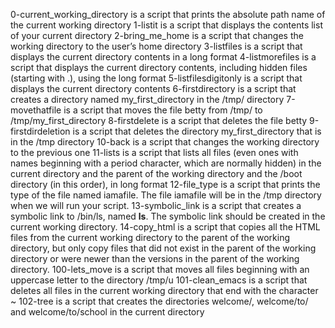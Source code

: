 0-current_working_directory is a script that prints the absolute path name of the current working directory
1-listit is a script that displays the contents list of your current directory
2-bring_me_home is a script that changes the working directory to the user’s home directory
3-listfiles is a script that displays the current directory contents in a long format
4-listmorefiles is a script that displays the current directory contents, including hidden files (starting with .), using the long format
5-listfilesdigitonly is a script that displays the current directory contents
6-firstdirectory is a script that creates a directory named my_first_directory in the /tmp/ directory
7-movethatfile is a script that moves the file betty from /tmp/ to /tmp/my_first_directory
8-firstdelete is a script that deletes the file betty
9-firstdirdeletion is a script that deletes the directory my_first_directory that is in the /tmp directory
10-back is a script that changes the working directory to the previous one
11-lists is a script that lists all files (even ones with names beginning with a period character, which are normally hidden) in the current directory and the parent of the working directory and the /boot directory (in this order), in long format
12-file_type is a script that prints the type of the file named iamafile. The file iamafile will be in the /tmp directory when we will run your script.
13-symbolic_link is a script that creates a symbolic link to /bin/ls, named __ls__. The symbolic link should be created in the current working directory.
14-copy_html is a script that copies all the HTML files from the current working directory to the parent of the working directory, but only copy files that did not exist in the parent of the working directory or were newer than the versions in the parent of the working directory.
100-lets_move is a script that moves all files beginning with an uppercase letter to the directory /tmp/u
101-clean_emacs is a script that deletes all files in the current working directory that end with the character ~
102-tree is a script that creates the directories welcome/, welcome/to/ and welcome/to/school in the current directory
